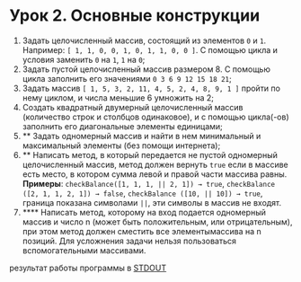 # Урок 2. Основные конструкции
1. Задать целочисленный массив, состоящий из элементов `0` и `1`.
Например: `[ 1, 1, 0, 0, 1, 0, 1, 1, 0, 0 ]`. С помощью цикла и условия заменить `0` на `1`, `1` на `0`;
2. Задать пустой целочисленный массив размером 8. С помощью цикла заполнить его значениями `0 3 6 9 12 15 18 21`;
3. Задать массив `[ 1, 5, 3, 2, 11, 4, 5, 2, 4, 8, 9, 1 ]` пройти по нему циклом, и числа меньшие 6 умножить на 2;
4. Создать квадратный двумерный целочисленный массив (количество строк и столбцов одинаковое),
и с помощью цикла(-ов) заполнить его диагональные элементы единицами;
5. ** Задать одномерный массив и найти в нем минимальный и максимальный элементы (без помощи интернета);
6. ** Написать метод, в который передается не пустой одномерный целочисленный массив,
метод должен вернуть `true` если в массиве есть место, в котором сумма левой и правой части массива равны.
**Примеры**: `checkBalance([1, 1, 1, || 2, 1]) → true`, `checkBalance ([2, 1, 1, 2, 1]) → false`,
`checkBalance ([10, || 10]) → true`, граница показана символами `||`, эти символы в массив не входят.
7. **** Написать метод, которому на вход подается одномерный массив и число n (может быть положительным, или отрицательным),
при этом метод должен сместить все элементымассива на n позиций.
Для усложнения задачи нельзя пользоваться вспомогательными массивами.

результат работы программы в [STDOUT](STDOUT.md)

